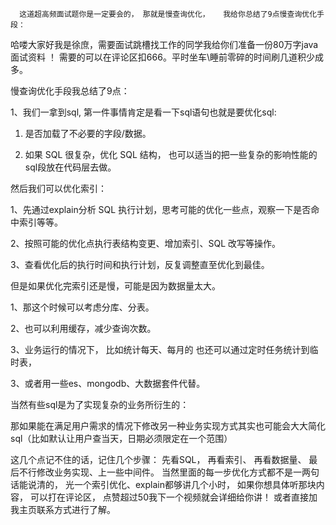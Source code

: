       这道超高频面试题你是一定要会的， 那就是慢查询优化，   我给你总结了9点慢查询优化手段： 



哈喽大家好我是徐庶，需要面试跳槽找工作的同学我给你们准备一份80万字java面试资料 ！  需要的可以在评论区扣666。平时坐车\睡前零碎的时间刷几道积少成多。



慢查询优化手段我总结了9点：

1、我们一拿到sql, 第一件事情肯定是看一下sql语句也就是要优化sql:

1. 是否加载了不必要的字段/数据。 

 2. 如果 SQL 很复杂，优化 SQL 结构， 也可以适当的把一些复杂的影响性能的sql段放在代码层去做。 



然后我们可以优化索引：

1、先通过explain分析 SQL 执行计划，思考可能的优化一些点，观察一下是否命中索引等等。 

2、按照可能的优化点执行表结构变更、增加索引、SQL 改写等操作。 

3、查看优化后的执行时间和执行计划，反复调整直至优化到最佳。



但是如果优化完索引还是慢，可能是因为数据量太大。

1、那这个时候可以考虑分库、分表。 

2、也可以利用缓存，减少查询次数。

3、业务运行的情况下， 比如统计每天、每月的 也还可以通过定时任务统计到临时表，

3、或者用一些es、mongodb、大数据套件代替。



当然有些sql是为了实现复杂的业务所衍生的：

那如果能在满足用户需求的情况下修改另一种业务实现方式其实也可能会大大简化sql（比如默认让用户查当天，日期必须限定在一个范围）



这几个点记不住的话，记住几个步骤： 先看SQL， 再看索引、 再看数据量、 最后不行修改业务实现、上一些中间件。   当然里面的每一步优化方式都不是一两句话能说清的， 光一个索引优化、explain都够讲几个小时， 如果你想具体听那块内容， 可以打在评论区， 点赞超过50我下一个视频就会详细给你讲！  或者直接加我主页联系方式进行了解。

